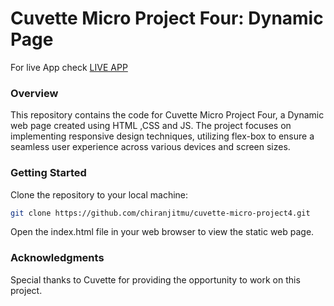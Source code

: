 # Cuvette Micro Project Four: Dynamic Page

For live App check [LIVE APP](https://cuvette-micro-project4.netlify.app/)

### Overview

This repository contains the code for Cuvette Micro Project Four, a Dynamic web page created using HTML ,CSS and JS. The project focuses on implementing responsive design techniques, utilizing flex-box to ensure a seamless user experience across various devices and screen sizes.

### Getting Started

Clone the repository to your local machine:

```bash
git clone https://github.com/chiranjitmu/cuvette-micro-project4.git
```

Open the index.html file in your web browser to view the static web page.

### Acknowledgments

Special thanks to Cuvette for providing the opportunity to work on this project.
